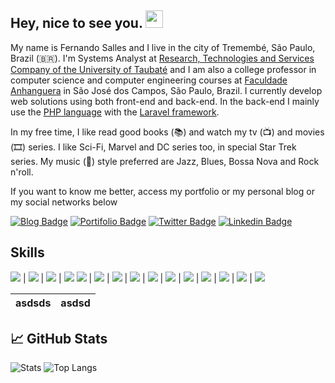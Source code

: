 <h2> Hey, nice to see you. <img src="https://github.com/fsclaro/fsclaro/blob/master/wave.gif" width="28px"></h2>

My name is Fernando Salles and I live in the city of Tremembé, São Paulo, Brazil (🇧🇷). I'm Systems Analyst at [Research, Technologies and Services Company of the University of Taubaté](https://www.epts.com.br) and I am also a college professor in computer science and computer engineering courses at [Faculdade Anhanguera](https://www.anhanguera.com) in São José dos Campos, São Paulo, Brazil. I currently develop web solutions using both front-end and back-end. In the back-end I mainly use the [PHP language](https://www.php.net) with the [Laravel framework](https://www.laravel.com). 

In my free time, I like read good books (📚) and watch my tv (📺) and movies (🎞️) series. I like Sci-Fi, Marvel and DC series too, in special Star Trek series. My music (🎵) style preferred are Jazz, Blues, Bossa Nova and Rock n'roll.

If you want to know me better, access my portfolio or my personal blog or my social networks below

[![Blog Badge](https://img.shields.io/badge/Blog-Studio-blue)](https://studio.nandosalles.com.br)
[![Portifolio Badge](https://img.shields.io/badge/Portfolio-My%20Digital%20Home-green)](https://www.nandosalles.com.br)
[![Twitter Badge](https://img.shields.io/badge/-Twitter-1ca0f1?style=flat-square&labelColor=1ca0f1&logo=twitter&logoColor=white&link=https://twitter.com/fsclaro)](https://twitter.com/fsclaro)
[![Linkedin Badge](https://img.shields.io/badge/-LinkedIn-blue?style=flat-square&logo=Linkedin&logoColor=white&link=https://www.linkedin.com/in/nandosalles/)](https://www.linkedin.com/in/nandosalles/)

## Skills
<img src="https://img.shields.io/badge/javascript%20-%23323330.svg?&style=flat&logo=javascript&logoColor=%23F7DF1E"/> | <img src="https://img.shields.io/badge/typescript%20-%23007ACC.svg?&style=flat&logo=typescript&logoColor=white"/> | <img src="https://img.shields.io/badge/html5%20-%23E34F26.svg?&style=flat&logo=html5&logoColor=white"/> | <img src="https://img.shields.io/badge/css3%20-%231572B6.svg?&style=flat&logo=css3&logoColor=white"/>
<img src="https://img.shields.io/badge/php-%23777BB4.svg?&style=flat&logo=php&logoColor=white"/> | <img src="https://img.shields.io/badge/markdown-%23000000.svg?&style=flat&logo=markdown&logoColor=white"/> | <img src="https://img.shields.io/badge/shell_script%20-%23121011.svg?&style=flat&logo=gnu-bash&logoColor=white"/> | <img src="https://img.shields.io/badge/vuejs%20-%2335495e.svg?&style=flat&logo=vue.js&logoColor=%234FC08D"/> | <img src="https://img.shields.io/badge/bootstrap%20-%23563D7C.svg?&style=flat&logo=bootstrap&logoColor=white"/> | <img src="https://img.shields.io/badge/laravel%20-%23FF2D20.svg?&style=flat&logo=laravel&logoColor=white"/> | <img src="https://img.shields.io/badge/jquery%20-%230769AD.svg?&style=flat&logo=jquery&logoColor=white"/> | <img src="https://img.shields.io/badge/git%20-%23F05033.svg?&style=flat&logo=git&logoColor=white"/> | <img src="https://img.shields.io/badge/github%20-%23121011.svg?&style=flat&logo=github&logoColor=white"/> | <img src="https://img.shields.io/badge/apache%20-%23D42029.svg?&style=flat&logo=apache&logoColor=white"/> | <img src="https://img.shields.io/badge/mysql-%2300f.svg?&style=flat&logo=mysql&logoColor=white"/>

|asdsds|asdsd|
|-|-|


## :chart_with_upwards_trend: GitHub Stats
![Stats](https://github-readme-stats.vercel.app/api?username=fsclaro&show_icons=true&include_all_commits)
![Top Langs](https://github-readme-stats.vercel.app/api/top-langs/?username=fsclaro&layout=compact)


